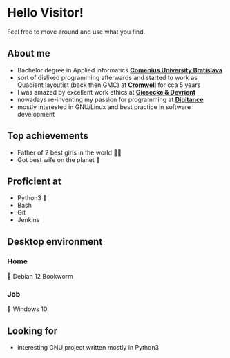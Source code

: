 # Hello Visitor!

Feel free to move around and use what you find.

## About me

- Bachelor degree in Applied informatics
  [**Comenius University Bratislava**](https://fmph.uniba.sk/en/departments/department-of-applied-informatics/)
- sort of disliked programming afterwards and started to work as Quadient
  layoutist (back then GMC) at [**Cromwell**](https://www.cromwell.sk/sk/)
  for cca 5 years
- I was amazed by excellent work ethics at
  [**Giesecke & Devrient**](https://www.gi-de.com/en/)
- nowadays re-inventing my passion for programming at
  [**Digitance**](https://digitance.ai/)
- mostly interested in GNU/Linux and best practice in software development

## Top achievements

- Father of 2 best girls in the world 🦜🦜
- Got best wife on the planet 💏

## Proficient at

- Python3 🐍
- Bash
- Git
- Jenkins

## Desktop environment

### Home

🏡 Debian 12 Bookworm

### Job

🏢 Windows 10

## Looking for

- interesting GNU project written mostly in Python3
